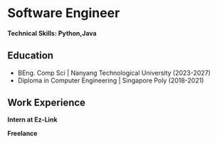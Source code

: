 # Software Engineer

#### Technical Skills: Python,Java

## Education
- BEng. Comp Sci | Nanyang Technological University	(2023-2027)			       		
- Diploma in Computer Engineering | Singapore Poly (2018-2021)

## Work Experience
**Intern at Ez-Link**

**Freelance**
